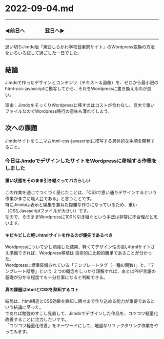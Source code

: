 # 2022-09-04.md
  
---

### [◀️前日へ](https://github.com/yuasys/chatty-journal/blob/main/2022/09/2022-09-03.md)&emsp;&emsp;&emsp;&emsp;[翌日へ▶️](https://github.com/yuasys/chatty-journal/blob/main/2022/09/2022-09-05.md)

---

思い切りJimdo版「東西しらかわ学校音楽祭サイト」のWordpress変換の方法をいろいろ試して過ごした一日でした。  

## 結論

Jimdoで作ったデザインとコンテンツ（テキスト＆画像）を、ゼロから最小限のhtml-css-javascriptに模写してから、それをWordpressに書き換えるのが良い。  
<p>理由：JimdoをそっくりWordpressに移すのはコストが合わなし、巨大で重いファイルなのでWordpress移行の意味も薄れてしまう。
</p>

## 次への課題

Jimdoサイトをミニマムhtml-css-javascriptに模写する具体的な手順を開発すること。

### 今日はJimdoでデザインしたサイトをWordpressに移植する作業をしました  

#### 重い状態をそのまま引き継ぐってバカらしい

この作業を通じてつくづく感じたことは、「CSSで思い通りデザインするという作業がまさに職人芸である」と言うことです。  
特にJimdoは表示と編集を兼ねた複雑な作りになっているため、重い（CSS,Javascriptファイルが大きい）です。  
なので、そのままWordpressに100%引き継ぐという手法は非常に不合理だと思います。

#### キビキビした軽いhtmlサイトを作るのが優先であるべき

Wordpressについて少し勉強した結果、軽くてデザイン性の高いhtmlサイトさえ準備できれば、Wordpress移植は
技術的に比較的簡単であることが分かった。  
Wordpressに標準装備されている「テンプレートタグ（一種の関数）」と、「テンプレート階層」という
２つの概念をしっかり理解すれば、あとはPHP言語の基礎が分かる程度でも十分仕事になると判断できる。

#### 真の課題はhtmlとCSSを熟知するコト

結局は、html構造とCSS効果を熟知し隅々まで作り込める能力が重要であるという結論に至った。  
であれば勉強のすこし見直して、Jimdoでデザインした作品を、コツコツ軽量化改善することに注力したいです。  
「コツコツ軽量化改善」をキーワードにして、地道なリファクタリング作業をやってみます。
